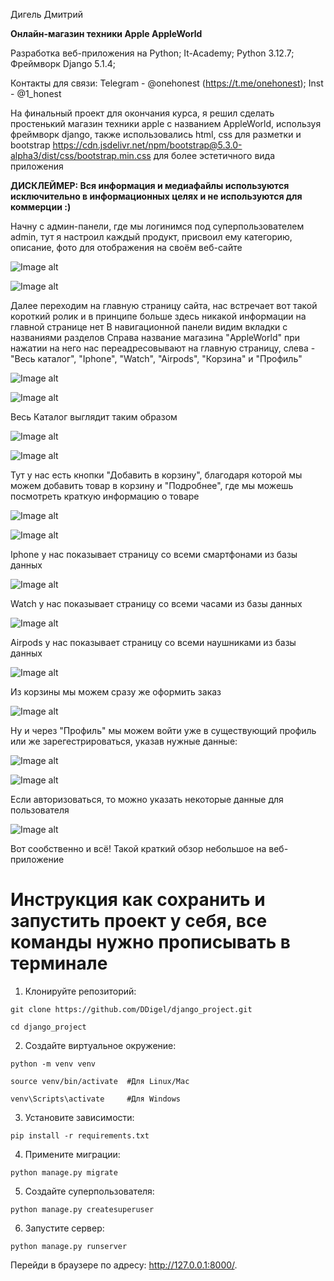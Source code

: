 Дигель Дмитрий

__Онлайн-магазин техники Apple AppleWorld__ 

Разработка веб-приложения на Python;
It-Academy;
Python 3.12.7;
Фреймворк Django 5.1.4;

Контакты для связи:
Telegram - @onehonest (https://t.me/onehonest); 
Inst - @1_honest

На финальный проект для окончания курса, я решил сделать простенький магазин техники apple с названием AppleWorld, используя фреймворк django,
также использовались html, css для разметки и bootstrap https://cdn.jsdelivr.net/npm/bootstrap@5.3.0-alpha3/dist/css/bootstrap.min.css для более эстетичного вида приложения

__ДИСКЛЕЙМЕР: Вся информация и медиафайлы используются исключительно в информационных целях и не используются для коммерции :)__

Начну с админ-панели, где мы логинимся под суперпользователем admin, тут я настроил каждый продукт, присвоил ему категорию, описание, фото для отображения на своём веб-сайте

![Image alt](https://github.com/DDigel/django_project/blob/project_branch/for%20readme/admpannel2.jpg)

![Image alt](https://github.com/DDigel/django_project/blob/project_branch/for%20readme/admpannel1.jpg)

Далее переходим на главную страницу сайта, нас встречает вот такой короткий ролик и в принципе больше здесь никакой информации на главной странице нет
В навигационной панели видим вкладки с названиями разделов Справа название магазина "AppleWorld" при нажатии на него нас переадресовывают на главную страницу, слева - "Весь каталог", "Iphone", "Watch", "Airpods", "Корзина" и "Профиль"

![Image alt](https://github.com/DDigel/django_project/blob/project_branch/for%20readme/gif-for-readme.gif)

![Image alt](https://github.com/DDigel/django_project/blob/project_branch/for%20readme/navbar.jpg)

Весь Каталог выглядит таким образом

![Image alt](https://github.com/DDigel/django_project/blob/project_branch/for%20readme/catalog1.jpg)

![Image alt](https://github.com/DDigel/django_project/blob/project_branch/for%20readme/catalog2.jpg)

Тут у нас есть кнопки "Добавить в корзину", благодаря которой мы можем добавить товар в корзину и "Подробнее", где мы можешь посмотреть краткую информацию о товаре

![Image alt](https://github.com/DDigel/django_project/blob/project_branch/for%20readme/cart.jpg)

![Image alt](https://github.com/DDigel/django_project/blob/project_branch/for%20readme/podrobnee.jpg)

Iphone у нас показывает страницу со всеми смартфонами из базы данных

![Image alt](https://github.com/DDigel/django_project/blob/project_branch/for%20readme/iphone.jpg)

Watch у нас показывает страницу со всеми часами из базы данных

![Image alt](https://github.com/DDigel/django_project/blob/project_branch/for%20readme/watch.jpg)

Airpods у нас показывает страницу со всеми наушниками из базы данных

![Image alt](https://github.com/DDigel/django_project/blob/project_branch/for%20readme/airpods.jpg)

Из корзины мы можем сразу же оформить заказ

![Image alt](https://github.com/DDigel/django_project/blob/project_branch/for%20readme/checkout.jpg)

Ну и через "Профиль" мы можем войти уже в существующий профиль или же зарегестрироваться, указав нужные данные:

![Image alt](https://github.com/DDigel/django_project/blob/project_branch/for%20readme/log%20in.jpg)

![Image alt](https://github.com/DDigel/django_project/blob/project_branch/for%20readme/registration.jpg)

Если авторизоваться, то можно указать некоторые данные для пользователя

![Image alt](https://github.com/DDigel/django_project/blob/project_branch/for%20readme/profile.jpg)

Вот сообственно и всё! Такой краткий обзор небольшое на веб-приложение

# Инструкция как сохранить и запустить проект у себя, все команды нужно прописывать в терминале

1. Клонируйте репозиторий:

```git clone https://github.com/DDigel/django_project.git```

```cd django_project```

2. Создайте виртуальное окружение:

```python -m venv venv```

```source venv/bin/activate  #Для Linux/Mac```

```venv\Scripts\activate     #Для Windows```

3. Установите зависимости:

```pip install -r requirements.txt```

4. Примените миграции:

```python manage.py migrate```

5. Создайте суперпользователя:

```python manage.py createsuperuser```

6. Запустите сервер:

```python manage.py runserver```

Перейди в браузере по адресу: http://127.0.0.1:8000/.
